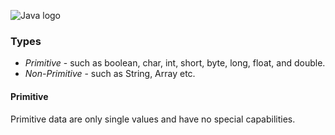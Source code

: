 ![Java logo](https://media.geeksforgeeks.org/wp-content/cdn-uploads/20191105111644/Data-types-in-Java.jpg)


### Types
- *Primitive*  - such as boolean, char, int, short, byte, long, float, and double.
- *Non-Primitive* - such as String, Array etc.

#### Primitive
Primitive data are only single values and have no special capabilities.
